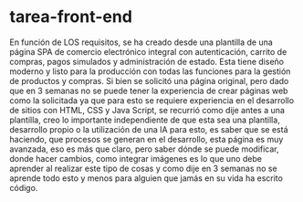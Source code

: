 # tarea-front-end
En función de LOS requisitos, se ha creado desde una plantilla de una página SPA de comercio electrónico integral con autenticación, carrito de compras, pagos simulados y administración de estado. Esta tiene diseño moderno y listo para la producción con todas las funciones para la gestión de productos y compras.
Si bien se solicitó una página original, pero dado que en 3 semanas no se puede tener la experiencia de crear páginas web como la solicitada ya que para esto se requiere experiencia en el desarrollo de sitios con HTML, CSS y Java Script, se recurrió como dije antes a una plantilla, creo lo importante independiente de que esta sea una plantilla, desarrollo propio o la utilización de una IA para esto, es saber que se está haciendo, que procesos se generan en el desarrollo, esta página es muy avanzada, eso es más que claro, pero saber dónde se puede modificar, donde hacer cambios, como integrar imágenes  es lo que uno debe aprender al realizar este tipo de cosas y como dije en 3 semanas no se aprende todo esto y menos para alguien que jamás en su vida ha escrito código.
